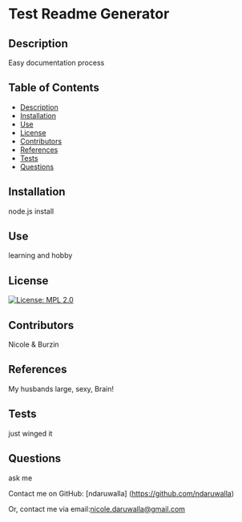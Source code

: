 # Test Readme Generator

  ## Description
  Easy documentation process

  ## Table of Contents
  - [Description](#description)
  - [Installation](#installation)
  - [Use](#use)
  - [License](#license)
  - [Contributors](#contributors)
  - [References](#references)
  - [Tests](#tests)
  - [Questions](#questions)

  ## Installation
  node.js install



  ## Use
  learning and hobby

  ## License
  [![License: MPL 2.0](https://img.shields.io/badge/License-MPL%202.0-brightgreen.svg)](https://opensource.org/licenses/MPL-2.0)


  ## Contributors
  Nicole & Burzin

  ## References
  My husbands large, sexy, Brain!

  ## Tests
  just winged it

  ## Questions
  ask me

  Contact me on GitHub:
  [ndaruwalla] (https://github.com/ndaruwalla)
  
  Or, contact me via email:nicole.daruwalla@gmail.com
